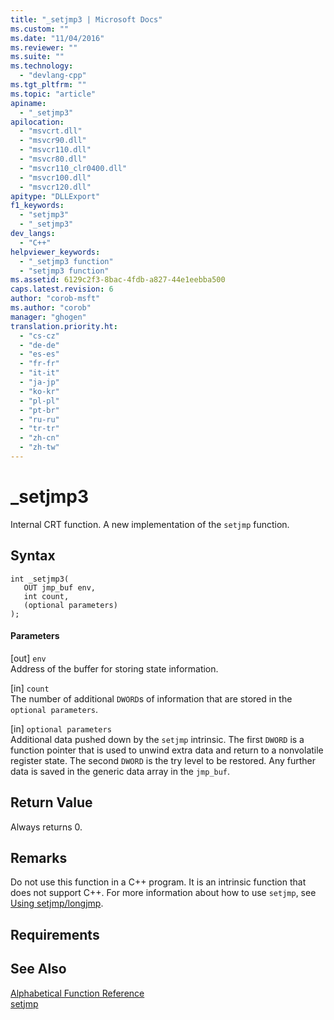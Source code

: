 ```yaml
---
title: "_setjmp3 | Microsoft Docs"
ms.custom: ""
ms.date: "11/04/2016"
ms.reviewer: ""
ms.suite: ""
ms.technology: 
  - "devlang-cpp"
ms.tgt_pltfrm: ""
ms.topic: "article"
apiname: 
  - "_setjmp3"
apilocation: 
  - "msvcrt.dll"
  - "msvcr90.dll"
  - "msvcr110.dll"
  - "msvcr80.dll"
  - "msvcr110_clr0400.dll"
  - "msvcr100.dll"
  - "msvcr120.dll"
apitype: "DLLExport"
f1_keywords: 
  - "setjmp3"
  - "_setjmp3"
dev_langs: 
  - "C++"
helpviewer_keywords: 
  - "_setjmp3 function"
  - "setjmp3 function"
ms.assetid: 6129c2f3-8bac-4fdb-a827-44e1eebba500
caps.latest.revision: 6
author: "corob-msft"
ms.author: "corob"
manager: "ghogen"
translation.priority.ht: 
  - "cs-cz"
  - "de-de"
  - "es-es"
  - "fr-fr"
  - "it-it"
  - "ja-jp"
  - "ko-kr"
  - "pl-pl"
  - "pt-br"
  - "ru-ru"
  - "tr-tr"
  - "zh-cn"
  - "zh-tw"
---
```

# _setjmp3
Internal CRT function. A new implementation of the `setjmp` function.  
  
## Syntax  
  
```  
int _setjmp3(  
   OUT jmp_buf env,  
   int count,  
   (optional parameters)  
);  
```  
  
#### Parameters  
 [out] `env`  
 Address of the buffer for storing state information.  
  
 [in] `count`  
 The number of additional `DWORD`s of information that are stored in the `optional parameters`.  
  
 [in] `optional parameters`  
 Additional data pushed down by the `setjmp` intrinsic. The first `DWORD` is a function pointer that is used to unwind extra data and return to a nonvolatile register state. The second `DWORD` is the try level to be restored. Any further data is saved in the generic data array in the `jmp_buf`.  
  
## Return Value  
 Always returns 0.  
  
## Remarks  
 Do not use this function in a C++ program. It is an intrinsic function that does not support C++. For more information about how to use `setjmp`, see [Using setjmp/longjmp](../cpp/using-setjmp-longjmp.md).  
  
## Requirements  
  
## See Also  
 [Alphabetical Function Reference](../c-runtime-library/reference/crt-alphabetical-function-reference.md)   
 [setjmp](../c-runtime-library/reference/setjmp.md)